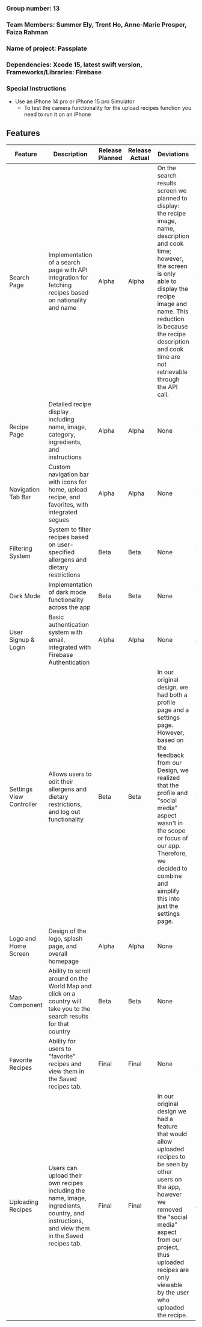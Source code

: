 ### Group number: 13
### Team Members: Summer Ely, Trent Ho, Anne-Marie Prosper, Faiza Rahman
### Name of project: Passplate
### Dependencies: Xcode 15, latest swift version, Frameworks/Libraries: Firebase

### Special Instructions
* Use an iPhone 14 pro or iPhone 15 pro Simulator
  *  To test the camera functionality for the upload recipes function you need to run it on an iPhone


## Features

| Feature              | Description                                           | Release Planned | Release Actual | Deviations                 | Who/Percentage Worked on                |
|----------------------|-------------------------------------------------------|-----------------|----------------|----------------------------|-----------------------------------------|
| Search Page          | Implementation of a search page with API integration for fetching recipes based on nationality and name | Alpha           | Alpha          | On the search results screen we planned to display: the recipe image, name, description and cook time; however, the screen is only able to display the recipe image and name. This reduction is because the recipe description and cook time are not retrievable through the API call.  | Summer 65% Faiza 35%  |
| Recipe Page          | Detailed recipe display including name, image, category, ingredients, and instructions | Alpha           | Alpha          | None                       | Summer 75% Faiza 25%    |
| Navigation Tab Bar   | Custom navigation bar with icons for home, upload recipe, and favorites, with integrated segues | Alpha            | Alpha           | None                       | Trent 100%    |
| Filtering System     | System to filter recipes based on user-specified allergens and dietary restrictions | Beta            | Beta           | None                       | Trent 100%   |
| Dark Mode            | Implementation of dark mode functionality across the app | Beta            | Beta           | None                       | Trent 70% Faiza 30%   |
| User Signup & Login  | Basic authentication system with email, integrated with Firebase Authentication | Alpha           | Alpha          | None                       | Annie 100%  |
| Settings View Controller | Allows users to edit their allergens and dietary restrictions, and log out functionality | Beta            | Beta           | In our original design, we had both a profile page and a settings page. However, based on the feedback from our Design, we realized that the profile and "social media" aspect wasn't in the scope or focus of our app. Therefore, we decided to combine and simplify this into just the settings page. | Annie 70%   Trent 30% |
| Logo and Home Screen | Design of the logo, splash page, and overall homepage  | Alpha           | Alpha          | None | Faiza 100%  |
| Map Component | Ability to scroll around on the World Map and click on a country will take you to the search results for that country | Beta | Beta | None | Faiza 100% | 
| Favorite Recipes | Ability for users to "favorite" recipes and view them in the Saved recipes tab.  | Final | Final | None | Summer 100% |
| Uploading Recipes | Users can upload their own recipes including the name, image, ingredients, country, and instructions, and view them in the Saved recipes tab. | Final | Final | In our original design we had a feature that would allow uploaded recipes to be seen by other users on the app, however we removed the "social media" aspect from our project, thus uploaded recipes are only viewable by the user who uploaded the recipe.| Annie 100% |
